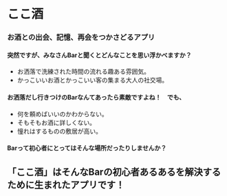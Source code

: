 # ここ酒 

### お酒との出会、記憶、再会をつかさどるアプリ<br />

#### 突然ですが、みなさんBarと聞くとどんなことを思い浮かべますか？<br />
- お洒落で洗練された時間の流れる趣ある雰囲気。<br />
- かっこいいお酒とかっこいい客の集まる大人の社交場。<br />

#### お洒落だし行きつけのBarなんてあったら素敵ですよね！　でも、<br />

- 何を頼めばいいのかわからない。
- そもそもお酒に詳しくない。<br />
- 憧れはするものの敷居が高い。<br />

#### Barって初心者にとってはそんな場所だったりしませんか？<br />

## 「ここ酒」はそんなBarの初心者あるあるを解決するために生まれたアプリです！








